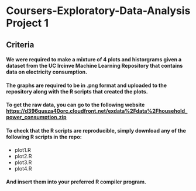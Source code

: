 # Coursers-Exploratory-Data-Analysis Project 1

## Criteria
#### We were required to make a mixture of 4 plots and historgrams given a dataset from the UC Ircinve Machine Learning Repository that contains data on electricity consumption.
#### The graphs are required to be in .png format and uploaded to the repository along with the R scripts that created the plots.

####  To get the raw data, you can go to the following website https://d396qusza40orc.cloudfront.net/exdata%2Fdata%2Fhousehold_power_consumption.zip

####  To check that the R scripts are reproducible, simply download any of the following R scripts in the repo:
* plot1.R
* plot2.R
* plot3.R
* plot4.R

#### And insert them into your preferred R compiler program.
